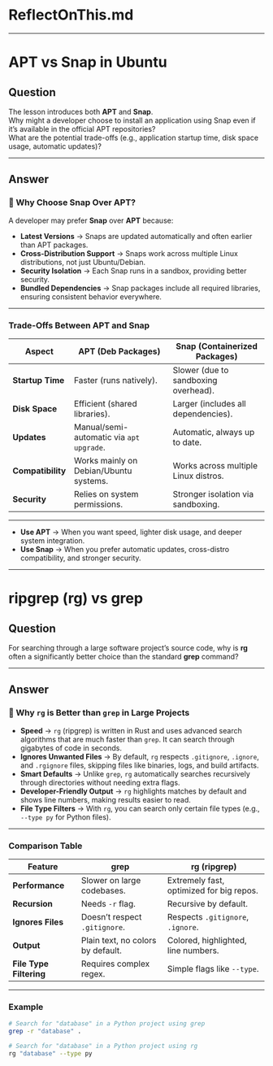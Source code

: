 # ReflectOnThis.md
---
# APT vs Snap in Ubuntu

## Question  
The lesson introduces both **APT** and **Snap**.  
Why might a developer choose to install an application using Snap even if it’s available in the official APT repositories?  
What are the potential trade-offs (e.g., application startup time, disk space usage, automatic updates)?  

---

## Answer  

### 🔹 Why Choose Snap Over APT?  
A developer may prefer **Snap** over **APT** because:  
- **Latest Versions** → Snaps are updated automatically and often earlier than APT packages.  
- **Cross-Distribution Support** → Snaps work across multiple Linux distributions, not just Ubuntu/Debian.  
- **Security Isolation** → Each Snap runs in a sandbox, providing better security.  
- **Bundled Dependencies** → Snap packages include all required libraries, ensuring consistent behavior everywhere.  

---

### Trade-Offs Between APT and Snap  

| Aspect              | **APT (Deb Packages)**                          | **Snap (Containerized Packages)**                  |
|---------------------|-------------------------------------------------|---------------------------------------------------|
| **Startup Time**    | Faster (runs natively).                         | Slower (due to sandboxing overhead).              |
| **Disk Space**      | Efficient (shared libraries).                   | Larger (includes all dependencies).               |
| **Updates**         | Manual/semi-automatic via `apt upgrade`.        | Automatic, always up to date.                     |
| **Compatibility**   | Works mainly on Debian/Ubuntu systems.          | Works across multiple Linux distros.              |
| **Security**        | Relies on system permissions.                   | Stronger isolation via sandboxing.                |

---

- **Use APT** → When you want speed, lighter disk usage, and deeper system integration.  
- **Use Snap** → When you prefer automatic updates, cross-distro compatibility, and stronger security.  
---


# ripgrep (rg) vs grep

## Question  
For searching through a large software project’s source code, why is **rg** often a significantly better choice than the standard **grep** command?  

---

## Answer  

### 🔹 Why `rg` is Better than `grep` in Large Projects  

- **Speed** → `rg` (ripgrep) is written in Rust and uses advanced search algorithms that are much faster than `grep`. It can search through gigabytes of code in seconds.  
- **Ignores Unwanted Files** → By default, `rg` respects `.gitignore`, `.ignore`, and `.rgignore` files, skipping files like binaries, logs, and build artifacts.  
- **Smart Defaults** → Unlike `grep`, `rg` automatically searches recursively through directories without needing extra flags.  
- **Developer-Friendly Output** → `rg` highlights matches by default and shows line numbers, making results easier to read.  
- **File Type Filters** → With `rg`, you can search only certain file types (e.g., `--type py` for Python files).  

---

### Comparison Table  

| Feature                | **grep**                            | **rg (ripgrep)**                       |
|-------------------------|--------------------------------------|----------------------------------------|
| **Performance**         | Slower on large codebases.           | Extremely fast, optimized for big repos. |
| **Recursion**           | Needs `-r` flag.                     | Recursive by default.                   |
| **Ignores Files**       | Doesn’t respect `.gitignore`.        | Respects `.gitignore`, `.ignore`.       |
| **Output**              | Plain text, no colors by default.    | Colored, highlighted, line numbers.     |
| **File Type Filtering** | Requires complex regex.              | Simple flags like `--type`.             |

---

### Example  

```bash
# Search for "database" in a Python project using grep
grep -r "database" .

# Search for "database" in a Python project using rg
rg "database" --type py
